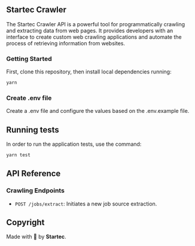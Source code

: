 ## Startec Crawler

The Startec Crawler API is a powerful tool for programmatically crawling and extracting data from web pages. It provides developers with an interface to create custom web crawling applications and automate the process of retrieving information from websites.

### Getting Started

First, clone this repository, then install local dependencies running:

```bash
yarn
```

### Create .env file

Create a .env file and configure the values based on the .env.example file.

## Running tests

In order to run the application tests, use the command:

```bash
yarn test
```

## API Reference

### Crawling Endpoints

- `POST /jobs/extract`: Initiates a new job source extraction.

## Copyright

Made with 💙 by **Startec**.
